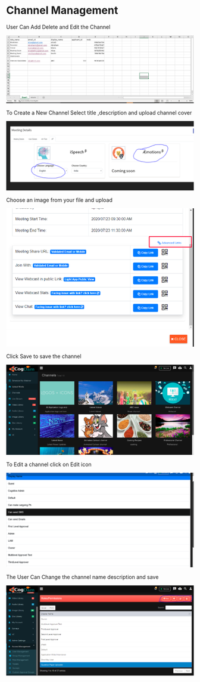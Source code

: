 # Channel Management

User Can Add Delete and Edit the Channel

![](../.gitbook/assets/image%20%28179%29.png)

To Create a New Channel Select title ,description and upload channel cover

![](../.gitbook/assets/image%20%28189%29.png)

Choose an image from your file and upload

![](../.gitbook/assets/image%20%28308%29.png)

Click Save to save the channel

![](../.gitbook/assets/image%20%2842%29.png)

To Edit a channel click on Edit icon

![](../.gitbook/assets/image%20%28247%29.png)

The User Can Change the channel name description and save

![](../.gitbook/assets/image%20%2861%29.png)

